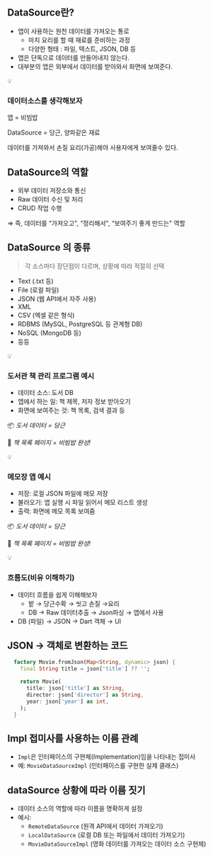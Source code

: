 
## DataSource란?

- 앱이 사용하는 원천 데이터를 가져오는 통로
    - 마치 요리를 할 때 재료를 준비하는 과정
    - 다양한 형태 : 파일, 텍스트, JSON, DB 등
- 앱은 단독으로 데이터를 만들어내지 않는다.
- 대부분의 앱은 외부에서 데이터를 받아와서 화면에 보여준다.

<aside>
💡

### 데이터소스를 생각해보자

앱 = 비빔밥

DataSource = 당근, 양파같은 재료 

데이터를 가져와서 손질 요리(가공)해야 사용자에게 보여줄수 있다.

</aside>

## DataSource의 역할

- 외부 데이터 저장소와 통신
- Raw 데이터 수신 및 처리
- CRUD 작업 수행

⇒ 즉, 데이터를 “가져오고", “정리해서", “보여주기 좋게 만드는" 역할

## **DataSource 의 종류**

> 각 소스마다 장단점이 다르며, 상황에 따라 적절히 선택
> 
- Text (.txt 등)
- File (로컬 파일)
- JSON (웹 API에서 자주 사용)
- XML
- CSV (엑셀 같은 형식)
- RDBMS (MySQL, PostgreSQL 등 관계형 DB)
- NoSQL (MongoDB 등)
- 등등

<aside>
💡

### 도서관 책 관리 프로그램 예시

- 데이터 소스: 도서 DB
- 앱에서 하는 일: 책 제목, 저자 정보 받아오기
- 화면에 보여주는 것: 책 목록, 검색 결과 등

📦 *도서 데이터 = 당근*

🔄 *책 목록 페이지 = 비빔밥 완성!*

</aside>

<aside>
💡

### 메모장 앱 예시

- 저장: 로컬 JSON 파일에 메모 저장
- 불러오기: 앱 실행 시 파일 읽어서 메모 리스트 생성
- 출력: 화면에 메모 목록 보여줌

📦  *도서 데이터 = 당근*

🔄 *책 목록 페이지 = 비빔밥 완성!*

</aside>

<aside>
💡

### 흐름도(비유 이해하기)

- 데이터 흐름을 쉽게 이해해보자
    - 밭 → 당근수확 → 씻고 손질 →요리
    - DB → Raw 데이터추출 → Json파싱 → 앱에서 사용
- DB (파일) → JSON → Dart 객체 → UI
</aside>

## JSON → 객체로 변환하는 코드

```dart
  factory Movie.fromJson(Map<String, dynamic> json) {
    final String title = json['title'] ?? '';

    return Movie(
      title: json['title'] as String,
      director: json['director'] as String,
      year: json['year'] as int,
    );
  }
```

## Impl 접미사를 사용하는 이름 관례

- `Impl`은 인터페이스의 구현체(Implementation)임을 나타내는 접미사
- 예: `MovieDataSourceImpl` (인터페이스를 구현한 실제 클래스)

## dataSource 상황에 따라 이름 짓기

- 데이터 소스의 역할에 따라 이름을 명확하게 설정
- 예시:
    - `RemoteDataSource` (원격 API에서 데이터 가져오기)
    - `LocalDataSource` (로컬 DB 또는 파일에서 데이터 가져오기)
    - `MovieDataSourceImpl` (영화 데이터를 가져오는 데이터 소스 구현체)